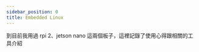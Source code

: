 ```yaml
---
sidebar_position: 0
title: Embedded Linux
---
```


到目前我用過 rpi 2、jetson nano 這兩個板子，這裡記錄了使用心得跟相關的工具介紹
